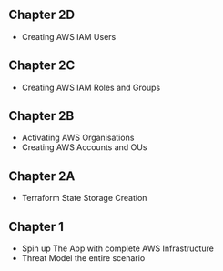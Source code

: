 ## Chapter 2D

- Creating AWS IAM Users

## Chapter 2C

- Creating AWS IAM Roles and Groups

## Chapter 2B

- Activating AWS Organisations
- Creating AWS Accounts and OUs

## Chapter 2A

- Terraform State Storage Creation

## Chapter 1

- Spin up The App with complete AWS Infrastructure
- Threat Model the entire scenario